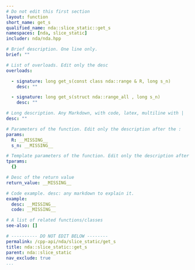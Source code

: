 ```yaml
---
# Do not edit this first section
layout: function
short_name: get_s
qualified_name: nda::slice_static::get_s
namespaces: [nda, slice_static]
includer: nda/nda.hpp

# Brief description. One line only.
brief: ""

# List of overloads. Edit only the desc
overloads:

  - signature: long get_s(const class nda::range & R, long s_n)
    desc: ""

  - signature: long get_s(struct nda::range_all , long s_n)
    desc: ""

# Long description. Any Markdown, with code, latex, multiline with |
desc: ""

# Parameters of the function. Edit only the description after the :
params:
  R: __MISSING__
  s_n: __MISSING__

# Template parameters of the function. Edit only the description after the :
tparams:
  {}

# Desc of the return value
return_value: __MISSING__

# Code example. desc: any markdown to explain it.
example:
  desc: __MISSING__
  code: __MISSING__

# A list of related functions/classes
see-also: []

# ---------- DO NOT EDIT BELOW --------
permalink: /cpp-api/nda/slice_static/get_s
title: nda::slice_static::get_s
parent: nda::slice_static
nav_exclude: true
...
```


